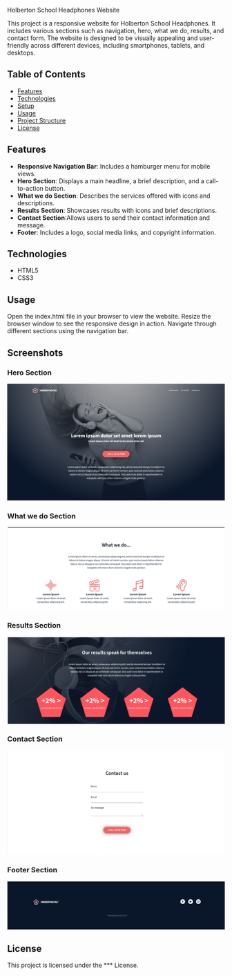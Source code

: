 Holberton School Headphones Website

This project is a responsive website for Holberton School Headphones. It includes various sections such as navigation, hero, what we do, results, and contact form. The website is designed to be visually appealing and user-friendly across different devices, including smartphones, tablets, and desktops.



## Table of Contents

- [Features](#features)
- [Technologies](#technologies)
- [Setup](#setup)
- [Usage](#usage)
- [Project Structure](#project-structure)
- [License](#license)

## Features

- **Responsive Navigation Bar**: Includes a hamburger menu for mobile views.
- **Hero Section**: Displays a main headline, a brief description, and a call-to-action button.
- **What we do Section**: Describes the services offered with icons and descriptions.
- **Results Section**: Showcases results with icons and brief descriptions.
- **Contact Section**:Allows users to send their contact information and message.
- **Footer**: Includes a logo, social media links, and copyright information.

## Technologies

- HTML5
- CSS3


## Usage

Open the index.html file in your browser to view the website.
Resize the browser window to see the responsive design in action.
Navigate through different sections using the navigation bar.


## Screenshots

### Hero Section
![Hero Section](./assets/IMAGES/images/hero.png)

### What we do Section
![What we do Section](./assets/IMAGES/images/what%20we%20do.png)

### Results Section
![Results Section](./assets/IMAGES/images/results.png)

### Contact Section
![Contact Section](./assets/IMAGES/images/contact.png)

### Footer Section
![FOOTER Section](./assets/IMAGES/images/footer.png)



## License

This project is licensed under the *** License.
